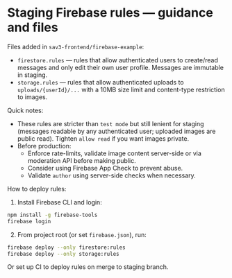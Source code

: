 # Staging Firebase rules — guidance and files

Files added in `sav3-frontend/firebase-example`:

- `firestore.rules` — rules that allow authenticated users to create/read messages and only edit their own user profile. Messages are immutable in staging.
- `storage.rules` — rules that allow authenticated uploads to `uploads/{userId}/...` with a 10MB size limit and content-type restriction to images.

Quick notes:

- These rules are stricter than `test mode` but still lenient for staging (messages readable by any authenticated user; uploaded images are public read). Tighten `allow read` if you want images private.
- Before production:
  - Enforce rate-limits, validate image content server-side or via moderation API before making public.
  - Consider using Firebase App Check to prevent abuse.
  - Validate `author` using server-side checks when necessary.

How to deploy rules:

1. Install Firebase CLI and login:

```bash
npm install -g firebase-tools
firebase login
```

2. From project root (or set `firebase.json`), run:

```bash
firebase deploy --only firestore:rules
firebase deploy --only storage:rules
```

Or set up CI to deploy rules on merge to staging branch.
